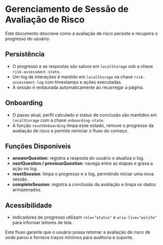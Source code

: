 # Gerenciamento de Sessão de Avaliação de Risco

Este documento descreve como a avaliação de risco persiste e recupera o progresso do usuário.

## Persistência
- O progresso e as respostas são salvos em `localStorage` sob a chave `risk-assessment-state`.
- Um log de interações é mantido em `localStorage` na chave `risk-assessment-log` com timestamps e ações executadas.
- A sessão é restaurada automaticamente ao recarregar a página.

## Onboarding
- O passo atual, perfil calculado e status de conclusão são mantidos em `localStorage` com a chave `onboarding-state`.
- A função `resetOnboarding` limpa esse estado, remove o progresso da avaliação de risco e permite reiniciar o fluxo do começo.

## Funções Disponíveis
- **answerQuestion**: registra a resposta do usuário e atualiza o log.
- **nextQuestion / previousQuestion**: navega entre as etapas e grava a ação no log.
- **resetSession**: limpa o progresso e o log, permitindo iniciar uma nova sessão.
- **completeSession**: registra a conclusão da avaliação e limpa os dados armazenados.

## Acessibilidade
- Indicadores de progresso utilizam `role="status"` e `aria-live="polite"` para informar leitores de tela.

Este fluxo garante que o usuário possa retomar a avaliação de risco de onde parou e fornece traços mínimos para auditoria e suporte.
